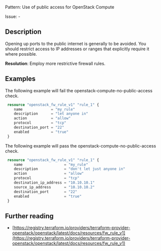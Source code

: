 Pattern: Use of public access for OpenStack Compute

Issue: -

## Description

Opening up ports to the public internet is generally to be avoided. You should restrict access to IP addresses or ranges that explicitly require it where possible.

**Resolution**: Employ more restrictive firewall rules.

## Examples

The following example will fail the openstack-compute-no-public-access check.

```terraform
 resource "openstack_fw_rule_v1" "rule_1" {
 	name             = "my_rule"
 	description      = "let anyone in"
 	action           = "allow"
 	protocol         = "tcp"
 	destination_port = "22"
 	enabled          = "true"
 }	
```

The following example will pass the openstack-compute-no-public-access check.
```terraform
 resource "openstack_fw_rule_v1" "rule_1" {
 	name                   = "my_rule"
 	description            = "don't let just anyone in"
 	action                 = "allow"
 	protocol               = "tcp"
 	destination_ip_address = "10.10.10.1"
 	source_ip_address      = "10.10.10.2"
 	destination_port       = "22"
 	enabled                = "true"
 }
```

## Further reading

- [https://registry.terraform.io/providers/terraform-provider-openstack/openstack/latest/docs/resources/fw_rule_v1](https://registry.terraform.io/providers/terraform-provider-openstack/openstack/latest/docs/resources/fw_rule_v1)